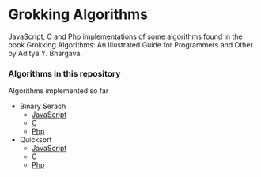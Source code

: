 # Grokking Algorithms
JavaScript, C and Php implementations of some algorithms found in the book Grokking Algorithms: An Illustrated Guide for Programmers and Other by Aditya Y. Bhargava.

### Algorithms in this repository
Algorithms implemented so far

* Binary Serach
    * [JavaScript](https://github.com/Trobiz/grokking-algorithms/tree/master/binary-search/JS)
    * [C](https://github.com/Trobiz/grokking-algorithms/tree/master/binary-search/C)
    * [Php](https://github.com/Trobiz/grokking-algorithms/tree/master/binary-search/Php)
* Quicksort
    * [JavaScript](https://github.com/Trobiz/grokking-algorithms/tree/master/quicksort/JS)
    * C
    * [Php](https://github.com/Trobiz/grokking-algorithms/tree/master/quicksort/Php)
